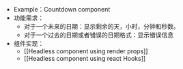 - Example：Countdown component
- 功能需求：
	- 对于一个未来的日期：显示剩余的天，小时，分钟和秒数。
	- 对于一个过去的日期或者错误的日期格式：显示错误信息
- 组件实现：
	- [[Headless component using render props]]
	- [[Headless component using react Hooks]]